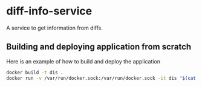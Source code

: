 # diff-info-service
A service to get information from diffs.

## Building and deploying application from scratch
Here is an example of how to build and deploy the application
```bash
docker build -t dis .
docker run -v /var/run/docker.sock:/var/run/docker.sock -it dis "$(cat id_rsa)" "$(cat credentials)" "$(cat config.json)"
```